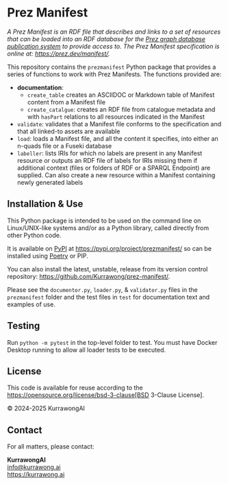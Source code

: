 # Prez Manifest

_A Prez Manifest is an RDF file that describes and links to a set of resources that can be loaded into an RDF database for the [Prez graph database publication system](http://prez.dev) to provide access to. The Prez Manifest specification is online at: <https://prez.dev/manifest/>._

This repository contains the `prezmanifest` Python package that provides a series of functions to work with Prez Manifests. The functions provided are:

* **documentation**: 
    * `create_table` creates an ASCIIDOC or Markdown table of Manifest content from a Manifest file
    * `create_catalgue`: creates an RDF file from catalogue metadata and with `hasPart` relations to all resources indicated in the Manifest 
* `validate`: validates that a Manifest file conforms to the specification and that all linked-to assets are available
* `load`: loads a Manifest file, and all the content it specifies, into either an n-quads file or a Fuseki database
* `labeller`: lists IRIs for which no labels are present in any Manifest resource or outputs an RDF file of labels for IRIs missing them if additional context (files or folders of RDF or a SPARQL Endpoint) are supplied. Can also create a new resource within a Manifest containing newly generated labels 


## Installation & Use

This Python package is intended to be used on the command line on Linux/UNIX-like systems and/or as a Python library, called directly from other Python code.

It is available on [PyPI](https://pypi.org) at <https://pypi.org/project/prezmanifest/> so can be installed using [Poetry](https://python-poetry.org) or PIP.

You can also install the latest, unstable, release from its version control repository: <https://github.com/Kurrawong/prez-manifest/>.

Please see the `documentor.py`, `loader.py`, & `validator.py` files in the `prezmanifest` folder and the test files in `test` for documentation text and examples of use.


## Testing

Run `python -m pytest` in the top-level folder to test. You must have Docker Desktop running to allow all loader tests to be executed.


## License

This code is available for reuse according to the https://opensource.org/license/bsd-3-clause[BSD 3-Clause License].

&copy; 2024-2025 KurrawongAI


## Contact

For all matters, please contact:

**KurrawongAI**  
<info@kurrawong.ai>  
<https://kurrawong.ai>  